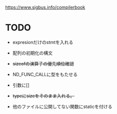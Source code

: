 https://www.sigbus.info/compilerbook

# TODO

* expresionだけのstmtを入れる
* 配列の初期化の構文
* ~~sizeofの演算子の優先順位確認~~
* ND_FUNC_CALLに型をもたせる
* 引数に[]
* ~~typeにsizeをそのまま入れる。~~

* 他のファイルに公開してない関数にstaticを付ける
